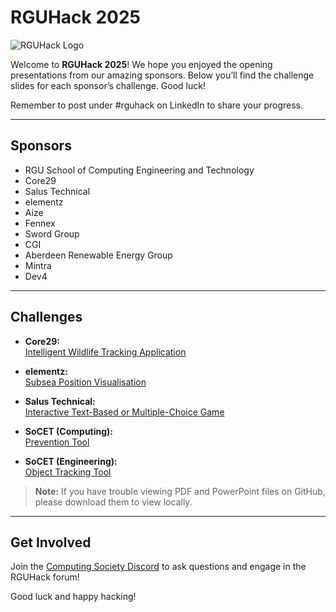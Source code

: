# RGUHack 2025

![RGUHack Logo](https://rguhack.uk/logo.png)

Welcome to **RGUHack 2025**! We hope you enjoyed the opening presentations from our amazing sponsors. Below you’ll find the challenge slides for each sponsor’s challenge. Good luck!

Remember to post under #rguhack on LinkedIn to share your progress.

---

## Sponsors

- RGU School of Computing Engineering and Technology
- Core29
- Salus Technical
- elementz
- Aize
- Fennex
- Sword Group
- CGI
- Aberdeen Renewable Energy Group
- Mintra
- Dev4

---

## Challenges

- **Core29:**  
  [Intelligent Wildlife Tracking Application](./core29-slides.pdf)

- **elementz:**  
  [Subsea Position Visualisation](./elementz-challenge.pdf)

- **Salus Technical:**  
  [Interactive Text-Based or Multiple-Choice Game](./salus-challenge-brief.pdf)

- **SoCET (Computing):**  
  [Prevention Tool](./computing-challenge-brief.pdf)

- **SoCET (Engineering):**  
  [Object Tracking Tool](./engineering-challenge-brief.pdf)

> **Note:** If you have trouble viewing PDF and PowerPoint files on GitHub, please download them to view locally.

---

## Get Involved

Join the [Computing Society Discord](https://discord.gg/nRRZS5JS) to ask questions and engage in the RGUHack forum!

Good luck and happy hacking!